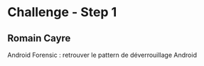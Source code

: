 # Challenge - Step 1
## Romain Cayre
Android Forensic : retrouver le pattern de déverrouillage Android
